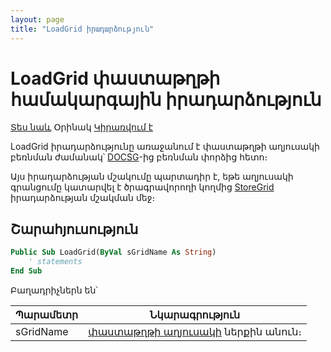 ```yaml
---
layout: page
title: "LoadGrid իրադարձություն"
---
```


# LoadGrid փաստաթղթի համակարգային իրադարձություն

[Տես նաև](../scriptstproced.md) Օրինակ [Կիրառվում է](../Defs/doc.md)

LoadGrid իրադարձությունը առաջանում է փաստաթղթի աղյուսակի բեռնման ժամանակ՝ [DOCSG](../Database/DocsG.html)-ից բեռնման փորձից հետո։ 

Այս իրադարձության մշակումը պարտադիր է, եթե աղյուսակի գրանցումը կատարվել է ծրագրավորողի կողմից [StoreGrid](StoreGrid.md) իրադարձության մշակման մեջ։ 

## Շարահյուսություն 

``` vb
Public Sub LoadGrid(ByVal sGridName As String) 
    ' statements
End Sub
```

Բաղադրիչներն են՝ 

| Պարամետր | Նկարագրություն |
|--|--|
| sGridName| [փաստաթղթի աղյուսակի](../Functions/AsGrid.md) ներքին անուն։ |
